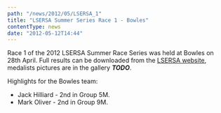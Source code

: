 ```yaml
---
path: "/news/2012/05/LSERSA_1"
title: "LSERSA Summer Series Race 1 - Bowles"
contentType: news
date: "2012-05-12T14:44"
---
```


Race 1 of the 2012 LSERSA Summer Race Series was held at Bowles on 28th April. Full results can be
downloaded from the [LSERSA website](http://www.lsersa.org/races12/bo12ovr.pdf), medalists pictures
are in the gallery ***TODO***.

Highlights for the Bowles team:
* Jack Hilliard - 2nd in Group 5M.
* Mark Oliver - 2nd in Group 9M.
